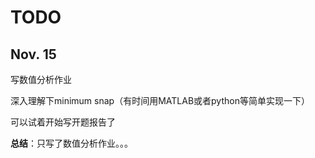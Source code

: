 # TODO

## Nov. 15

写数值分析作业

深入理解下minimum snap（有时间用MATLAB或者python等简单实现一下）

可以试着开始写开题报告了

**总结**：只写了数值分析作业。。。
